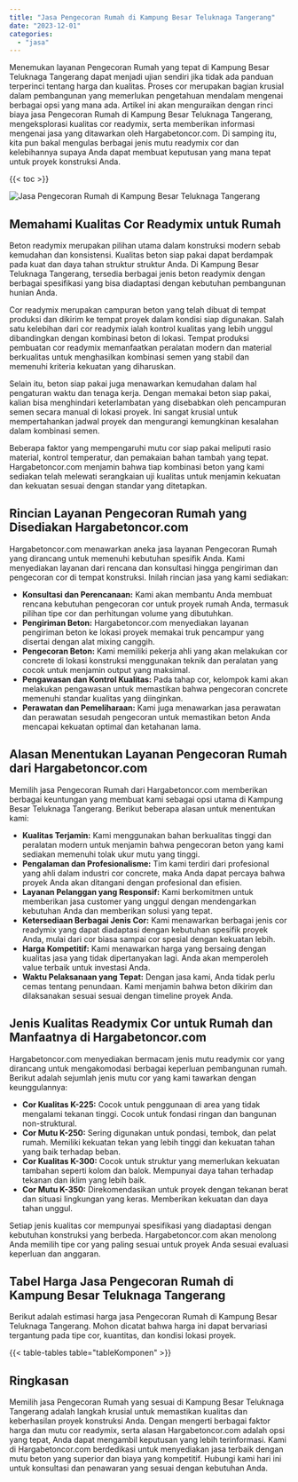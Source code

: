 ```yaml
---
title: "Jasa Pengecoran Rumah di Kampung Besar Teluknaga Tangerang"
date: "2023-12-01"
categories: 
  - "jasa"
---
```



Menemukan layanan Pengecoran Rumah yang tepat di Kampung Besar Teluknaga Tangerang dapat menjadi ujian sendiri jika tidak ada panduan terperinci tentang harga dan kualitas. Proses cor merupakan bagian krusial dalam pembangunan yang memerlukan pengetahuan mendalam mengenai berbagai opsi yang mana ada. Artikel ini akan menguraikan dengan rinci biaya jasa Pengecoran Rumah di Kampung Besar Teluknaga Tangerang, mengeksplorasi kualitas cor readymix, serta memberikan informasi mengenai jasa yang ditawarkan oleh Hargabetoncor.com. Di samping itu, kita pun bakal mengulas berbagai jenis mutu readymix cor dan kelebihannya supaya Anda dapat membuat keputusan yang mana tepat untuk proyek konstruksi Anda.

{{< toc >}}

![Jasa Pengecoran Rumah di Kampung Besar Teluknaga Tangerang](https://hargareadymixid.github.io/hbc/readymix-hbc%20(8).png)

## Memahami Kualitas Cor Readymix untuk Rumah

Beton readymix merupakan pilihan utama dalam konstruksi modern sebab kemudahan dan konsistensi. Kualitas beton siap pakai dapat berdampak pada kuat dan daya tahan struktur struktur Anda. Di Kampung Besar Teluknaga Tangerang, tersedia berbagai jenis beton readymix dengan berbagai spesifikasi yang bisa diadaptasi dengan kebutuhan pembangunan hunian Anda.

Cor readymix merupakan campuran beton yang telah dibuat di tempat produksi dan dikirim ke tempat proyek dalam kondisi siap digunakan. Salah satu kelebihan dari cor readymix ialah kontrol kualitas yang lebih unggul dibandingkan dengan kombinasi beton di lokasi. Tempat produksi pembuatan cor readymix memanfaatkan peralatan modern dan material berkualitas untuk menghasilkan kombinasi semen yang stabil dan memenuhi kriteria kekuatan yang diharuskan.

Selain itu, beton siap pakai juga menawarkan kemudahan dalam hal pengaturan waktu dan tenaga kerja. Dengan memakai beton siap pakai, kalian bisa menghindari keterlambatan yang disebabkan oleh pencampuran semen secara manual di lokasi proyek. Ini sangat krusial untuk mempertahankan jadwal proyek dan mengurangi kemungkinan kesalahan dalam kombinasi semen.

Beberapa faktor yang mempengaruhi mutu cor siap pakai meliputi rasio material, kontrol temperatur, dan pemakaian bahan tambah yang tepat. Hargabetoncor.com menjamin bahwa tiap kombinasi beton yang kami sediakan telah melewati serangkaian uji kualitas untuk menjamin kekuatan dan kekuatan sesuai dengan standar yang ditetapkan.

## Rincian Layanan Pengecoran Rumah yang Disediakan Hargabetoncor.com

Hargabetoncor.com menawarkan aneka jasa layanan Pengecoran Rumah yang dirancang untuk memenuhi kebutuhan spesifik Anda. Kami menyediakan layanan dari rencana dan konsultasi hingga pengiriman dan pengecoran cor di tempat konstruksi. Inilah rincian jasa yang kami sediakan:

- **Konsultasi dan Perencanaan:** Kami akan membantu Anda membuat rencana kebutuhan pengecoran cor untuk proyek rumah Anda, termasuk pilihan tipe cor dan perhitungan volume yang dibutuhkan.
- **Pengiriman Beton:** Hargabetoncor.com menyediakan layanan pengiriman beton ke lokasi proyek memakai truk pencampur yang disertai dengan alat mixing canggih.
- **Pengecoran Beton:** Kami memiliki pekerja ahli yang akan melakukan cor concrete di lokasi konstruksi menggunakan teknik dan peralatan yang cocok untuk menjamin output yang maksimal.
- **Pengawasan dan Kontrol Kualitas:** Pada tahap cor, kelompok kami akan melakukan pengawasan untuk memastikan bahwa pengecoran concrete memenuhi standar kualitas yang diinginkan.
- **Perawatan dan Pemeliharaan:** Kami juga menawarkan jasa perawatan dan perawatan sesudah pengecoran untuk memastikan beton Anda mencapai kekuatan optimal dan ketahanan lama.

## Alasan Menentukan Layanan Pengecoran Rumah dari Hargabetoncor.com

Memilih jasa Pengecoran Rumah dari Hargabetoncor.com memberikan berbagai keuntungan yang membuat kami sebagai opsi utama di Kampung Besar Teluknaga Tangerang. Berikut beberapa alasan untuk menentukan kami:

- **Kualitas Terjamin:** Kami menggunakan bahan berkualitas tinggi dan peralatan modern untuk menjamin bahwa pengecoran beton yang kami sediakan memenuhi tolak ukur mutu yang tinggi.
- **Pengalaman dan Profesionalisme:** Tim kami terdiri dari profesional yang ahli dalam industri cor concrete, maka Anda dapat percaya bahwa proyek Anda akan ditangani dengan profesional dan efisien.
- **Layanan Pelanggan yang Responsif:** Kami berkomitmen untuk memberikan jasa customer yang unggul dengan mendengarkan kebutuhan Anda dan memberikan solusi yang tepat.
- **Ketersediaan Berbagai Jenis Cor:** Kami menawarkan berbagai jenis cor readymix yang dapat diadaptasi dengan kebutuhan spesifik proyek Anda, mulai dari cor biasa sampai cor spesial dengan kekuatan lebih.
- **Harga Kompetitif:** Kami menawarkan harga yang bersaing dengan kualitas jasa yang tidak dipertanyakan lagi. Anda akan memperoleh value terbaik untuk investasi Anda.
- **Waktu Pelaksanaan yang Tepat:** Dengan jasa kami, Anda tidak perlu cemas tentang penundaan. Kami menjamin bahwa beton dikirim dan dilaksanakan sesuai sesuai dengan timeline proyek Anda.

## Jenis Kualitas Readymix Cor untuk Rumah dan Manfaatnya di Hargabetoncor.com

Hargabetoncor.com menyediakan bermacam jenis mutu readymix cor yang dirancang untuk mengakomodasi berbagai keperluan pembangunan rumah. Berikut adalah sejumlah jenis mutu cor yang kami tawarkan dengan keunggulannya:

- **Cor Kualitas K-225:** Cocok untuk penggunaan di area yang tidak mengalami tekanan tinggi. Cocok untuk fondasi ringan dan bangunan non-struktural.
- **Cor Mutu K-250:** Sering digunakan untuk pondasi, tembok, dan pelat rumah. Memiliki kekuatan tekan yang lebih tinggi dan kekuatan tahan yang baik terhadap beban.
- **Cor Kualitas K-300:** Cocok untuk struktur yang memerlukan kekuatan tambahan seperti kolom dan balok. Mempunyai daya tahan terhadap tekanan dan iklim yang lebih baik.
- **Cor Mutu K-350:** Direkomendasikan untuk proyek dengan tekanan berat dan situasi lingkungan yang keras. Memberikan kekuatan dan daya tahan unggul.

Setiap jenis kualitas cor mempunyai spesifikasi yang diadaptasi dengan kebutuhan konstruksi yang berbeda. Hargabetoncor.com akan menolong Anda memilih tipe cor yang paling sesuai untuk proyek Anda sesuai evaluasi keperluan dan anggaran.

## Tabel Harga Jasa Pengecoran Rumah di Kampung Besar Teluknaga Tangerang

Berikut adalah estimasi harga jasa Pengecoran Rumah di Kampung Besar Teluknaga Tangerang. Mohon dicatat bahwa harga ini dapat bervariasi tergantung pada tipe cor, kuantitas, dan kondisi lokasi proyek.

{{< table-tables table="tableKomponen" >}}

## Ringkasan

Memilih jasa Pengecoran Rumah yang sesuai di Kampung Besar Teluknaga Tangerang adalah langkah krusial untuk memastikan kualitas dan keberhasilan proyek konstruksi Anda. Dengan mengerti berbagai faktor harga dan mutu cor readymix, serta alasan Hargabetoncor.com adalah opsi yang tepat, Anda dapat mengambil keputusan yang lebih terinformasi. Kami di Hargabetoncor.com berdedikasi untuk menyediakan jasa terbaik dengan mutu beton yang superior dan biaya yang kompetitif. Hubungi kami hari ini untuk konsultasi dan penawaran yang sesuai dengan kebutuhan Anda.
